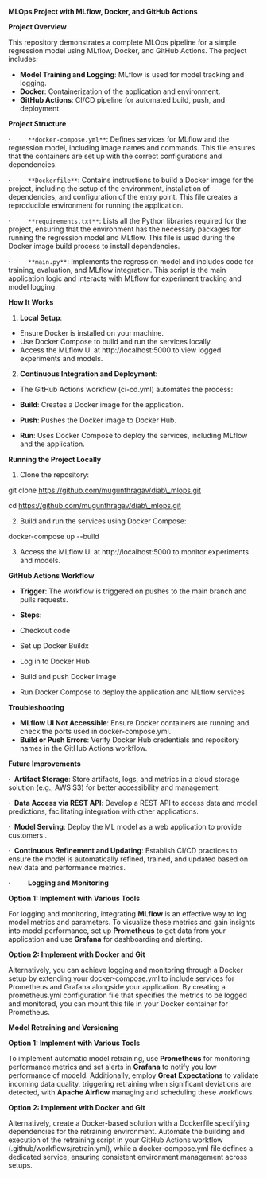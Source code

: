 **MLOps Project with MLflow, Docker, and GitHub Actions**

**Project Overview**

This repository demonstrates a complete MLOps pipeline for a simple regression model using MLflow, Docker, and GitHub Actions. The project includes:

-   **Model Training and Logging**: MLflow is used for model tracking and logging.
-   **Docker**: Containerization of the application and environment.
-   **GitHub Actions**: CI/CD pipeline for automated build, push, and deployment.

**Project Structure**

·         `**docker-compose.yml**`: Defines services for MLflow and the regression model, including image names and commands. This file ensures that the containers are set up with the correct configurations and dependencies.

·         `**Dockerfile**`: Contains instructions to build a Docker image for the project, including the setup of the environment, installation of dependencies, and configuration of the entry point. This file creates a reproducible environment for running the application.

·         `**requirements.txt**`: Lists all the Python libraries required for the project, ensuring that the environment has the necessary packages for running the regression model and MLflow. This file is used during the Docker image build process to install dependencies.

·         `**main.py**`: Implements the regression model and includes code for training, evaluation, and MLflow integration. This script is the main application logic and interacts with MLflow for experiment tracking and model logging.

**How It Works**

1.  **Local Setup**:

-   Ensure Docker is installed on your machine.
-   Use Docker Compose to build and run the services locally.
-   Access the MLflow UI at http://localhost:5000 to view logged experiments and models.

2.  **Continuous Integration and Deployment**:

-   The GitHub Actions workflow (ci-cd.yml) automates the process:

-   **Build**: Creates a Docker image for the application.
-   **Push**: Pushes the Docker image to Docker Hub.
-   **Run**: Uses Docker Compose to deploy the services, including MLflow and the application.

**Running the Project Locally**

1.  Clone the repository:

git clone https://github.com/mugunthragav/diab\_mlops.git

cd https://github.com/mugunthragav/diab\_mlops.git

2.  Build and run the services using Docker Compose:

docker-compose up --build

3.  Access the MLflow UI at http://localhost:5000 to monitor experiments and models.

**GitHub Actions Workflow**

-   **Trigger**: The workflow is triggered on pushes to the main branch and pulls requests.
-   **Steps**:

-   Checkout code
-   Set up Docker Buildx
-   Log in to Docker Hub
-   Build and push Docker image
-   Run Docker Compose to deploy the application and MLflow services

**Troubleshooting**

-   **MLflow UI Not Accessible**: Ensure Docker containers are running and check the ports used in docker-compose.yml.
-   **Build or Push Errors**: Verify Docker Hub credentials and repository names in the GitHub Actions workflow.

**Future Improvements**

·  **Artifact Storage**: Store artifacts, logs, and metrics in a cloud storage solution (e.g., AWS S3) for better accessibility and management.

·  **Data Access via REST API**: Develop a REST API to access data and model predictions, facilitating integration with other applications.

·  **Model Serving**: Deploy the ML model as a web application to provide customers .

·  **Continuous Refinement and Updating**: Establish CI/CD practices to ensure the model is automatically refined, trained, and updated based on new data and performance metrics.

·         **Logging and Monitoring**

**Option 1: Implement with Various Tools**

For logging and monitoring, integrating **MLflow** is an effective way to log model metrics and parameters. To visualize these metrics and gain insights into model performance, set up **Prometheus** to get data from your application and use **Grafana** for dashboarding and alerting.

**Option 2: Implement with Docker and Git**

Alternatively, you can achieve logging and monitoring through a Docker setup by extending your docker-compose.yml to include services for Prometheus and Grafana alongside your application. By creating a prometheus.yml configuration file that specifies the metrics to be logged and monitored, you can mount this file in your Docker container for Prometheus.

**Model Retraining and Versioning**

**Option 1: Implement with Various Tools**

To implement automatic model retraining, use **Prometheus** for monitoring performance metrics and set alerts in **Grafana** to notify you low performance of modeld. Additionally, employ **Great Expectations** to validate incoming data quality, triggering retraining when significant deviations are detected, with **Apache Airflow** managing and scheduling these workflows.

**Option 2: Implement with Docker and Git**

Alternatively, create a Docker-based solution with a Dockerfile specifying dependencies for the retraining environment. Automate the building and execution of the retraining script in your GitHub Actions workflow (.github/workflows/retrain.yml), while a docker-compose.yml file defines a dedicated service, ensuring consistent environment management across setups.
